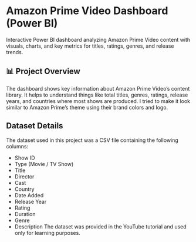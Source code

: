 # Amazon Prime Video Dashboard (Power BI)
Interactive Power BI dashboard analyzing Amazon Prime Video content with visuals, charts, and key metrics for titles, ratings, genres, and release trends.

## 📊 Project Overview
The dashboard shows key information about Amazon Prime Video’s content library.
It helps to understand things like total titles, genres, ratings, release years, and countries where most shows are produced.
I tried to make it look similar to Amazon Prime’s theme using their brand colors and logo.

## Dataset Details
The dataset used in this project was a CSV file containing the following columns:

* Show ID
* Type (Movie / TV Show)
* Title
* Director
* Cast
* Country
* Date Added
* Release Year
* Rating
* Duration
* Genre
* Description
The dataset was provided in the YouTube tutorial and used only for learning purposes.
